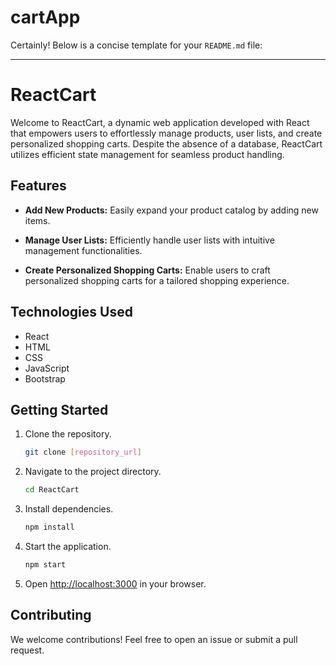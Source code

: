 # cartApp
Certainly! Below is a concise template for your `README.md` file:

---


# ReactCart

Welcome to ReactCart, a dynamic web application developed with React that empowers users to effortlessly manage products, user lists, and create personalized shopping carts. Despite the absence of a database, ReactCart utilizes efficient state management for seamless product handling.

## Features

- **Add New Products:** Easily expand your product catalog by adding new items.
  
- **Manage User Lists:** Efficiently handle user lists with intuitive management functionalities.

- **Create Personalized Shopping Carts:** Enable users to craft personalized shopping carts for a tailored shopping experience.

## Technologies Used

- React
- HTML
- CSS
- JavaScript
- Bootstrap


## Getting Started

1. Clone the repository.
   ```bash
   git clone [repository_url]
   ```

2. Navigate to the project directory.
   ```bash
   cd ReactCart
   ```

3. Install dependencies.
   ```bash
   npm install
   ```

4. Start the application.
   ```bash
   npm start
   ```

5. Open [http://localhost:3000](http://localhost:3000) in your browser.

## Contributing

We welcome contributions! Feel free to open an issue or submit a pull request.

